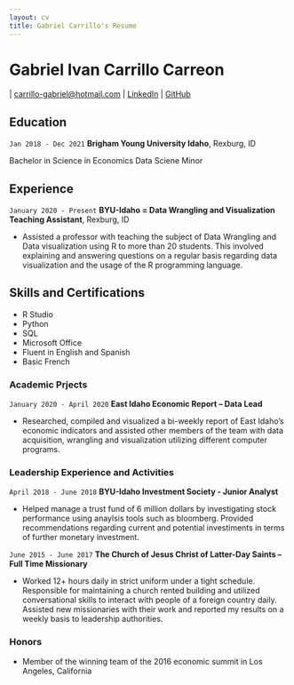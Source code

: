 ```yaml
---
layout: cv
title: Gabriel Carrillo's Resume
---
```

# Gabriel Ivan Carrillo Carreon


<div id="webaddress">
| <a href="carrillo-gabriel@hotmail.com">carrillo-gabriel@hotmail.com</a>
| <a href="https://www.linkedin.com/in/gabriel-ivan-carrillo-carreon-38b0b615b/">LinkedIn</a>
| <a href="https://github.com/GabrielCC97">GitHub</a>
</div>

## Education

`Jan 2018 - Dec 2021`
__Brigham Young University Idaho__, Rexburg, ID

Bachelor in Science in Economics
Data Sciene Minor


## Experience

`January 2020 - Present`
__BYU-Idaho = Data Wrangling and Visualization Teaching Assistant__, Rexburg, ID

- Assisted a professor with teaching the subject of Data Wrangling and Data visualization using R to more than 20 students.   This involved explaining and answering questions on a regular basis regarding data visualization and the usage of the R programming language.

## Skills and Certifications

- R Studio
- Python
- SQL
- Microsoft Office
- Fluent in English and Spanish 
- Basic French


### Academic Prjects

`January 2020 - April 2020`
__East Idaho Economic Report – Data Lead__

- Researched, compiled and visualized a bi-weekly report of East Idaho’s economic indicators and assisted other members of the team with data acquisition, wrangling and visualization utilizing different computer programs. 

### Leadership Experience and Activities

`April 2018 - June 2018`
__BYU-Idaho Investment Society - Junior Analyst__

- Helped manage a trust fund of 6 million dollars by investigating stock performance using anaylsis tools such as bloomberg. Provided recommendations regarding current and potential investiments in terms of further monetary investment.

`June 2015 - June 2017`
__The Church of Jesus Christ of Latter-Day Saints – Full Time Missionary__

- Worked 12+ hours daily in strict uniform under a tight schedule. Responsible for maintaining a church rented building and utilized conversational skills to interact with people of a foreign country daily. Assisted new missionaries with their work and reported my results on a weekly basis to leadership authorities. 


### Honors
-	Member of the winning team of the 2016 economic summit in Los Angeles, California